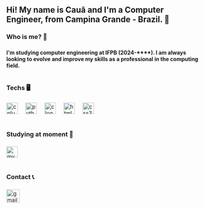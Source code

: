 <h2 align="left">Hi!  My name is Cauã and I'm a Computer Engineer, from Campina Grande - Brazil. 👋</h2>

###

<h3 align="left">Who is me? 🤔</h3>

###

<h4 align="left">I'm studying computer engineering at IFPB (2024-****). I am always looking to evolve and improve my skills as a professional in the computing field.</h4>

###

<h1 align="left"></h1>

###

###

<h1 align="left"></h1>

###

<h3 align="left">Techs 🖥️</h3>

###

<div align="left">
  <img src="https://cdn.jsdelivr.net/gh/devicons/devicon/icons/cplusplus/cplusplus-original.svg" height="30" alt="cplusplus logo"  />
  <img width="12" />
  <img src="https://cdn.jsdelivr.net/gh/devicons/devicon/icons/python/python-original.svg" height="30" alt="python logo"  />
  <img width="12" />
  <img src="https://cdn.jsdelivr.net/gh/devicons/devicon/icons/c/c-original.svg" height="30" alt="c logo"  />
  <img width="12" />
  <img src="https://cdn.jsdelivr.net/gh/devicons/devicon/icons/html5/html5-original.svg" height="30" alt="html5 logo"  />
  <img width="12" />
  <img src="https://cdn.jsdelivr.net/gh/devicons/devicon/icons/css3/css3-original.svg" height="30" alt="css3 logo"  />
</div>

###

<h1 align="left"></h1>

###

<h3 align="left">Studying at moment 📖</h3>

###

<div align="left">
  <img src="https://cdn.jsdelivr.net/gh/devicons/devicon/icons/mysql/mysql-original.svg" height="30" alt="mysql logo"  />
</div>

###

<h1 align="left"></h1>

###

<h3 align="left">Contact 📞</h3>

###

<div align="left">
  <a href="https://mail.google.com/mail/u/2/#inbox" target="_blank">
    <img src="https://img.shields.io/static/v1?message=Gmail&logo=gmail&label=&color=D14836&logoColor=white&labelColor=&style=for-the-badge" height="35" alt="gmail logo"  />
  </a>
</div>

###
